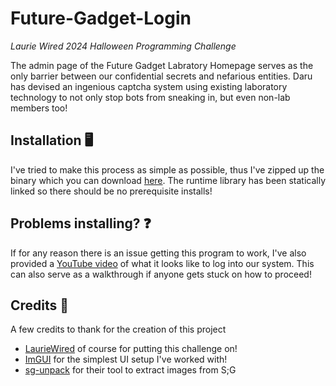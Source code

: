 # Future-Gadget-Login
*Laurie Wired 2024 Halloween Programming Challenge*

The admin page of the Future Gadget Labratory Homepage serves as the only barrier between our confidential secrets and nefarious entities.  Daru has devised an ingenious captcha system using existing laboratory technology to not only stop bots from sneaking in, but even non-lab members too!

## Installation 🖥️
I've tried to make this process as simple as possible, thus I've zipped up the binary which you can download [here](https://github.com/TechSupportSparky/future-gadget-login/releases/tag/Release). The runtime library has been statically linked so there should be no prerequisite installs!

## Problems installing? ❓
If for any reason there is an issue getting this program to work, I've also provided a [YouTube video](https://youtu.be/wtIMgLiwVPI) of what it looks like to log into our system.  This can also serve as a walkthrough if anyone gets stuck on how to proceed!

## Credits 🙇
A few credits to thank for the creation of this project
+ [LaurieWired](https://www.youtube.com/@lauriewired) of course for putting this challenge on!
+ [ImGUI](https://github.com/ocornut/imgui) for the simplest UI setup I've worked with!
+ [sg-unpack](https://github.com/rdavisau/sg-unpack) for their tool to extract images from S;G
